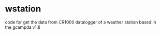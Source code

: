 # wstation
code for get the data from CR1000 datalogger of a  weather station based in the gcampda v1.8
